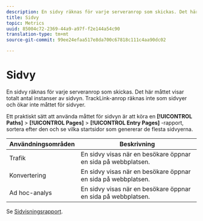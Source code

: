 ```yaml
---
description: En sidvy räknas för varje serveranrop som skickas. Det här måttet visar totalt antal instanser av sidvyn. TrackLink-anrop räknas inte som sidvyer och ökar inte måttet för sidvyer.
title: Sidvy
topic: Metrics
uuid: 85004c72-2369-44a9-a97f-f2e144a54c90
translation-type: tm+mt
source-git-commit: 99ee24efaa517e8da700c67818c111c4aa90dc02

---
```



# Sidvy

En sidvy räknas för varje serveranrop som skickas. Det här måttet visar totalt antal instanser av sidvyn. TrackLink-anrop räknas inte som sidvyer och ökar inte måttet för sidvyer.

Ett praktiskt sätt att använda måttet för sidvyn är att köra en **[!UICONTROL Paths]** > **[!UICONTROL Pages]** > **[!UICONTROL Entry Pages]** -rapport, sortera efter den och se vilka startsidor som genererar de flesta sidvyerna.

| Användningsområden | Beskrivning |
|---|---|
| Trafik | En sidvy visas när en besökare öppnar en sida på webbplatsen. |
| Konvertering | En sidvy visas när en besökare öppnar en sida på webbplatsen. |
| Ad hoc-analys | En sidvy visas när en besökare öppnar en sida på webbplatsen. |

Se [Sidvisningsrapport](/help/components/c-variables/dimensionslist/reports-page-views.md).
